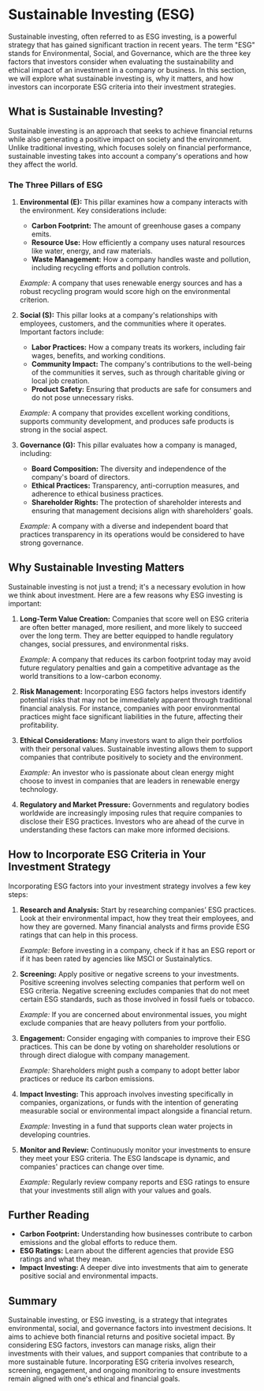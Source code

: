 # Sustainable Investing (ESG)

Sustainable investing, often referred to as ESG investing, is a powerful strategy that has gained significant traction in recent years. The term "ESG" stands for Environmental, Social, and Governance, which are the three key factors that investors consider when evaluating the sustainability and ethical impact of an investment in a company or business. In this section, we will explore what sustainable investing is, why it matters, and how investors can incorporate ESG criteria into their investment strategies.

## What is Sustainable Investing?

Sustainable investing is an approach that seeks to achieve financial returns while also generating a positive impact on society and the environment. Unlike traditional investing, which focuses solely on financial performance, sustainable investing takes into account a company's operations and how they affect the world.

### The Three Pillars of ESG

1. **Environmental (E):** This pillar examines how a company interacts with the environment. Key considerations include:
   - **Carbon Footprint:** The amount of greenhouse gases a company emits.
   - **Resource Use:** How efficiently a company uses natural resources like water, energy, and raw materials.
   - **Waste Management:** How a company handles waste and pollution, including recycling efforts and pollution controls.

   *Example:* A company that uses renewable energy sources and has a robust recycling program would score high on the environmental criterion.

2. **Social (S):** This pillar looks at a company's relationships with employees, customers, and the communities where it operates. Important factors include:
   - **Labor Practices:** How a company treats its workers, including fair wages, benefits, and working conditions.
   - **Community Impact:** The company's contributions to the well-being of the communities it serves, such as through charitable giving or local job creation.
   - **Product Safety:** Ensuring that products are safe for consumers and do not pose unnecessary risks.

   *Example:* A company that provides excellent working conditions, supports community development, and produces safe products is strong in the social aspect.

3. **Governance (G):** This pillar evaluates how a company is managed, including:
   - **Board Composition:** The diversity and independence of the company's board of directors.
   - **Ethical Practices:** Transparency, anti-corruption measures, and adherence to ethical business practices.
   - **Shareholder Rights:** The protection of shareholder interests and ensuring that management decisions align with shareholders' goals.

   *Example:* A company with a diverse and independent board that practices transparency in its operations would be considered to have strong governance.

## Why Sustainable Investing Matters

Sustainable investing is not just a trend; it's a necessary evolution in how we think about investment. Here are a few reasons why ESG investing is important:

1. **Long-Term Value Creation:** Companies that score well on ESG criteria are often better managed, more resilient, and more likely to succeed over the long term. They are better equipped to handle regulatory changes, social pressures, and environmental risks.
  
   *Example:* A company that reduces its carbon footprint today may avoid future regulatory penalties and gain a competitive advantage as the world transitions to a low-carbon economy.

2. **Risk Management:** Incorporating ESG factors helps investors identify potential risks that may not be immediately apparent through traditional financial analysis. For instance, companies with poor environmental practices might face significant liabilities in the future, affecting their profitability.

3. **Ethical Considerations:** Many investors want to align their portfolios with their personal values. Sustainable investing allows them to support companies that contribute positively to society and the environment.

   *Example:* An investor who is passionate about clean energy might choose to invest in companies that are leaders in renewable energy technology.

4. **Regulatory and Market Pressure:** Governments and regulatory bodies worldwide are increasingly imposing rules that require companies to disclose their ESG practices. Investors who are ahead of the curve in understanding these factors can make more informed decisions.

## How to Incorporate ESG Criteria in Your Investment Strategy

Incorporating ESG factors into your investment strategy involves a few key steps:

1. **Research and Analysis:** Start by researching companies’ ESG practices. Look at their environmental impact, how they treat their employees, and how they are governed. Many financial analysts and firms provide ESG ratings that can help in this process.

   *Example:* Before investing in a company, check if it has an ESG report or if it has been rated by agencies like MSCI or Sustainalytics.

2. **Screening:** Apply positive or negative screens to your investments. Positive screening involves selecting companies that perform well on ESG criteria. Negative screening excludes companies that do not meet certain ESG standards, such as those involved in fossil fuels or tobacco.

   *Example:* If you are concerned about environmental issues, you might exclude companies that are heavy polluters from your portfolio.

3. **Engagement:** Consider engaging with companies to improve their ESG practices. This can be done by voting on shareholder resolutions or through direct dialogue with company management.

   *Example:* Shareholders might push a company to adopt better labor practices or reduce its carbon emissions.

4. **Impact Investing:** This approach involves investing specifically in companies, organizations, or funds with the intention of generating measurable social or environmental impact alongside a financial return.

   *Example:* Investing in a fund that supports clean water projects in developing countries.

5. **Monitor and Review:** Continuously monitor your investments to ensure they meet your ESG criteria. The ESG landscape is dynamic, and companies' practices can change over time.

   *Example:* Regularly review company reports and ESG ratings to ensure that your investments still align with your values and goals.

## Further Reading

- **Carbon Footprint:** Understanding how businesses contribute to carbon emissions and the global efforts to reduce them.
- **ESG Ratings:** Learn about the different agencies that provide ESG ratings and what they mean.
- **Impact Investing:** A deeper dive into investments that aim to generate positive social and environmental impacts.

## Summary

Sustainable investing, or ESG investing, is a strategy that integrates environmental, social, and governance factors into investment decisions. It aims to achieve both financial returns and positive societal impact. By considering ESG factors, investors can manage risks, align their investments with their values, and support companies that contribute to a more sustainable future. Incorporating ESG criteria involves research, screening, engagement, and ongoing monitoring to ensure investments remain aligned with one's ethical and financial goals.